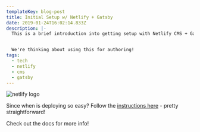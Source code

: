 ```yaml
---
templateKey: blog-post
title: Initial Setup w/ Netlify + Gatsby
date: 2019-01-24T16:02:14.833Z
description: |-
  This is a brief introduction into getting setup with Netlify CMS + Gatsby.


  We're thinking about using this for authoring!
tags:
  - tech
  - netlify
  - cms
  - gatsby
---
```

![netlify logo](/img/netlify-logo.jpg)

Since when is deploying so easy? Follow the [instructions here](https://www.netlifycms.org/docs/start-with-a-template/) - pretty straightforward!

Check out the docs for more info!
